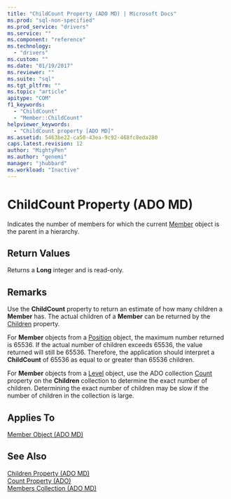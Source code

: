 ```yaml
---
title: "ChildCount Property (ADO MD) | Microsoft Docs"
ms.prod: "sql-non-specified"
ms.prod_service: "drivers"
ms.service: ""
ms.component: "reference"
ms.technology:
  - "drivers"
ms.custom: ""
ms.date: "01/19/2017"
ms.reviewer: ""
ms.suite: "sql"
ms.tgt_pltfrm: ""
ms.topic: "article"
apitype: "COM"
f1_keywords: 
  - "ChildCount"
  - "Member::ChildCount"
helpviewer_keywords: 
  - "ChildCount property [ADO MD]"
ms.assetid: 5463be22-ca50-43ea-9c92-468fc8eda280
caps.latest.revision: 12
author: "MightyPen"
ms.author: "genemi"
manager: "jhubbard"
ms.workload: "Inactive"
---
```

# ChildCount Property (ADO MD)
Indicates the number of members for which the current [Member](../../../ado/reference/ado-md-api/member-object-ado-md.md) object is the parent in a hierarchy.  
  
## Return Values  
 Returns a **Long** integer and is read-only.  
  
## Remarks  
 Use the **ChildCount** property to return an estimate of how many children a **Member** has. The actual children of a **Member** can be returned by the [Children](../../../ado/reference/ado-md-api/children-property-ado-md.md) property.  
  
 For **Member** objects from a [Position](../../../ado/reference/ado-md-api/position-object-ado-md.md) object, the maximum number returned is 65536. If the actual number of children exceeds 65536, the value returned will still be 65536. Therefore, the application should interpret a **ChildCount** of 65536 as equal to or greater than 65536 children.  
  
 For **Member** objects from a [Level](../../../ado/reference/ado-md-api/level-object-ado-md.md) object, use the ADO collection [Count](../../../ado/reference/ado-api/count-property-ado.md) property on the **Children** collection to determine the exact number of children. Determining the exact number of children may be slow if the number of children in the collection is large.  
  
## Applies To  
 [Member Object (ADO MD)](../../../ado/reference/ado-md-api/member-object-ado-md.md)  
  
## See Also  
 [Children Property (ADO MD)](../../../ado/reference/ado-md-api/children-property-ado-md.md)   
 [Count Property (ADO)](../../../ado/reference/ado-api/count-property-ado.md)   
 [Members Collection (ADO MD)](../../../ado/reference/ado-md-api/members-collection-ado-md.md)
